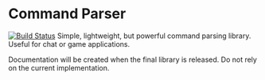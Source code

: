 # Command Parser
[![Build Status](https://travis-ci.org/Pyratron/Command-Parser.svg?branch=master)](https://travis-ci.org/Pyratron/Command-Parser)
Simple, lightweight, but powerful command parsing library. Useful for chat or game applications.

Documentation will be created when the final library is released. Do not rely on the current implementation.
